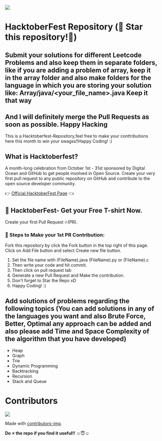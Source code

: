 <img src="https://hacktoberfest.digitalocean.com/_nuxt/img/logo-hacktoberfest-full.f42e3b1.svg">

# HacktoberFest Repository (🌟 Star this repository!🌟) 
## Submit your solutions for different Leetcode Problems and also keep them in separate folders, like if you are adding a problem of array, keep it in the array folder and also make folders for the language in which you are storing your solution like: Array/java/<your_file_name>.java Keep it that way

## And I will definitely merge the Pull Requests as soon as possible. Happy Hacking


This is a Hacktoberfest-Repository,feel free to make your conttributions here this month to win your swagss!!Happy Coding! :)

## What is Hacktoberfest?
A month-long celebration from October 1st - 31st sponsored by Digital Ocean and GitHub to get people involved in Open Source. Create your very first pull request to any public repository on GitHub and contribute to the open source developer community.

👉 <a href="https://hacktoberfest.digitalocean.com/">Official HacktoberFest Page</a> 👈

## 👕 HacktoberFest- Get your Free T-shirt Now.
Create your first Pull Request 🔥(PR).

### 👣 Steps to Make your 1st PR Contribution:
Fork this repository by click the Fork button in the top right of this page.
Click on Add File button and select Create new file button.
1) Set the file name with (FileName).java (FileName).py or (FileName).c 
2) Then write your code and hit commit.
3) Then click on pull request tab 
4) Generate a new Pull Request and Make the contribution.
5) Don't forget to Star the Repo xD
6) Happy Coding! :)

## Add solutions of problems regarding the following topics (You can add solutions in any of the languages you want and also Brute Force, Better, Optimal any approach can be added and also please add Time and Space Complexity of the algorithm that you have developed)

- Heap    
- Graph
- Trie
- Dynamic Programming
- Backtracking
- Recursion
- Stack and Queue

# Contributors

<a href="https://github.com/lionelsamrat10/LeetCode-Solutions/graphs/contributors">
  <img src="https://contrib.rocks/image?repo=lionelsamrat10/LeetCode-Solutions" />
</a>

Made with [contributors-img](https://contrib.rocks).

**Do ⭐ the repo if you find it useful!!** ☺😇☺ 
